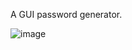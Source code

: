 A GUI password generator.

![image](https://user-images.githubusercontent.com/108894019/209854093-e884ffc1-cf4a-4375-a631-9fc577ea3533.png)
